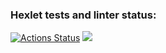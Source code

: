 ### Hexlet tests and linter status:
[![Actions Status](https://github.com/reshetovsn/java-project-61/workflows/hexlet-check/badge.svg)](https://github.com/reshetovsn/java-project-61/actions)
<a href="https://codeclimate.com/github/reshetovsn/java-project-61/maintainability"><img src="https://api.codeclimate.com/v1/badges/e65c9fd6c574a55be356/maintainability" /></a>

